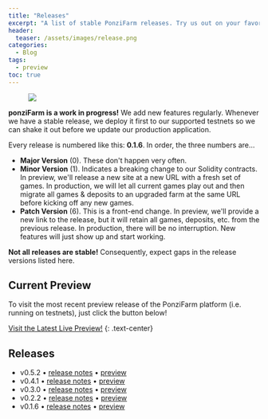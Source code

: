 ```yaml
---
title: "Releases"
excerpt: "A list of stable PonziFarm releases. Try us out on your favorite testnet!"
header:
  teaser: /assets/images/release.png
categories:
  - Blog
tags:
  - preview
toc: true
---
```


<figure class="align-left" style="margin-top: 10px; margin-bottom: 10px; width: 150px;">
    <img src="{{ site.url }}{{ site.baseurl }}/assets/images/release.png">
</figure>

**ponziFarm is a work in progress!** We add new features regularly. Whenever we have a stable release, we deploy it first to our supported testnets so we can shake it out before we update our production application.

Every release is numbered like this: **0.1.6**. In order, the three numbers are...

- **Major Version** (0). These don't happen very often.
- **Minor Version** (1). Indicates a breaking change to our Solidity contracts. In preview, we'll release a new site at a new URL with a fresh set of games. In production, we will let all current games play out and then migrate all games & deposits to an upgraded farm at the same URL before kicking off any new games.
- **Patch Version** (6). This is a front-end change. In preview, we'll provide a new link to the release, but it will retain all games, deposits, etc. from the previous release. In production, there will be no interruption. New features will just show up and start working.

**Not all releases are stable!** Consequently, expect gaps in the release versions listed here.

## Current Preview

To visit the most recent preview release of the PonziFarm platform (i.e. running on testnets), just click the button below! 

<a class="btn btn--primary btn--large" href="https://preview.ponzifarm.com" target="blank">Visit the Latest Live Preview!</a>
{:  .text-center}

## Releases

* v0.5.2 • [release notes](/blog/release-0-5-2) • [preview](https://app-git-preview-0-5-2-ponzifarm.vercel.app/)
* v0.4.1 • [release notes](/blog/release-0-4-1) • [preview](https://app-git-preview-0-4-1-ponzifarm.vercel.app/)
* v0.3.0 • [release notes](/blog/release-0-3-0) • [preview](https://app-git-preview-0-3-0-ponzifarm.vercel.app/)
* v0.2.2 • [release notes](/blog/release-0-2-2) • [preview](https://app-git-preview-0-2-2-ponzifarm.vercel.app/)
* v0.1.6 • [release notes](/blog/release-0-1-6) • [preview](https://app-git-preview-0-1-6-ponzifarm.vercel.app/)
